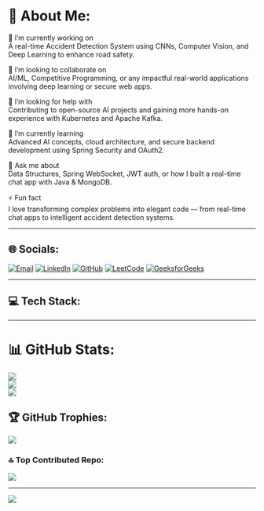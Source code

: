 # 💫 About Me:
🔭 I’m currently working on  
A real-time Accident Detection System using CNNs, Computer Vision, and Deep Learning to enhance road safety.

👯 I’m looking to collaborate on  
AI/ML, Competitive Programming, or any impactful real-world applications involving deep learning or secure web apps.

🤝 I’m looking for help with  
Contributing to open-source AI projects and gaining more hands-on experience with Kubernetes and Apache Kafka.

🌱 I’m currently learning  
Advanced AI concepts, cloud architecture, and secure backend development using Spring Security and OAuth2.

💬 Ask me about  
Data Structures, Spring WebSocket, JWT auth, or how I built a real-time chat app with Java & MongoDB.

⚡ Fun fact  
I love transforming complex problems into elegant code — from real-time chat apps to intelligent accident detection systems.

---

## 🌐 Socials:
[![Email](https://img.shields.io/badge/Email-D14836?logo=gmail&logoColor=white)](mailto:ar4197@srmist.edu.in)
[![LinkedIn](https://img.shields.io/badge/LinkedIn-0077B5?style=for-the-badge&logo=linkedin&logoColor=white)](https://www.linkedin.com/in/aaditya-ranjan-27779731b/)
[![GitHub](https://img.shields.io/badge/GitHub-100000?style=for-the-badge&logo=github&logoColor=white)](https://github.com/Aaditya-Ranjan)
[![LeetCode](https://img.shields.io/badge/LeetCode-FFA116?style=for-the-badge&logo=leetcode&logoColor=black)](https://leetcode.com/u/Aaditya-Ranjan/)
[![GeeksforGeeks](https://img.shields.io/badge/GeeksforGeeks-2F8D46?style=for-the-badge&logo=geeksforgeeks&logoColor=white)](https://www.geeksforgeeks.org/user/ranjanaxmzb/)

---

## 💻 Tech Stack:
<!-- Keep your tech stack badges here as-is; it's already very comprehensive and well-styled -->

<!-- Truncated here for brevity. Keep full version as you've written originally -->

---

# 📊 GitHub Stats:
![](https://github-readme-stats.vercel.app/api?username=Aaditya-Ranjan&theme=neon&hide_border=false&include_all_commits=true&count_private=true)<br/>
![](https://nirzak-streak-stats.vercel.app/?user=Aaditya-Ranjan&theme=neon&hide_border=false)<br/>
![](https://github-readme-stats.vercel.app/api/top-langs/?username=Aaditya-Ranjan&theme=neon&hide_border=false&include_all_commits=true&count_private=true&layout=compact)

## 🏆 GitHub Trophies:
![](https://github-profile-trophy.vercel.app/?username=Aaditya-Ranjan&theme=radical&no-frame=false&no-bg=false&margin-w=4)

### 🔝 Top Contributed Repo:
![](https://github-contributor-stats.vercel.app/api?username=Aaditya-Ranjan&limit=5&theme=dark&combine_all_yearly_contributions=true)

---

[![](https://visitcount.itsvg.in/api?id=Aaditya-Ranjan&icon=2&color=13)](https://visitcount.itsvg.in)

<!-- Proudly created with GPRM ( https://gprm.itsvg.in ) -->
